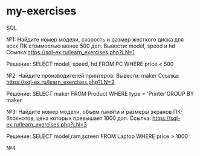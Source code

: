 # my-exercises
SQL

№1: Найдите номер модели, скорость и размер жесткого диска для всех ПК стоимостью менее 500 дол. Вывести: model, speed и hd
Ссылка:https://sql-ex.ru/learn_exercises.php?LN=1

Решение: SELECT model, speed, hd FROM PC WHERE price < 500

№2: Найдите производителей принтеров. Вывести: maker
Ссылка: https://sql-ex.ru/learn_exercises.php?LN=2

Решение: SELECT maker FROM Product WHERE type = 'Printer'GROUP BY maker

№3: Найдите номер модели, объем памяти и размеры экранов ПК-блокнотов, цена которых превышает 1000 дол.
Ссылка: https://sql-ex.ru/learn_exercises.php?LN=3

Решение: SELECT model,ram,screen FROM Laptop WHERE price > 1000

№4
